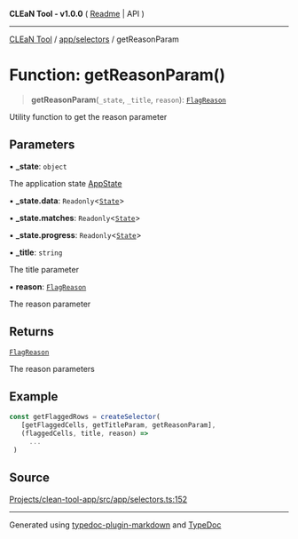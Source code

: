 **CLEaN Tool - v1.0.0** ( [Readme](../../../README.md) \| API )

***

[CLEaN Tool](../../../modules.md) / [app/selectors](../README.md) / getReasonParam

# Function: getReasonParam()

> **getReasonParam**(`_state`, `_title`, `reason`): [`FlagReason`](../../../lib/fp/Flag/type-aliases/FlagReason.md)

Utility function to get the reason parameter

## Parameters

▪ **\_state**: `object`

The application state [AppState](../../store/type-aliases/AppState.md)

▪ **\_state.data**: `Readonly`\<[`State`](../../../reducers/data/interfaces/State.md)\>

▪ **\_state.matches**: `Readonly`\<[`State`](../../../selectors/progress/progress/private/interfaces/State.md)\>

▪ **\_state.progress**: `Readonly`\<[`State`](../../../selectors/progress/progress/private/interfaces/State.md)\>

▪ **\_title**: `string`

The title parameter

▪ **reason**: [`FlagReason`](../../../lib/fp/Flag/type-aliases/FlagReason.md)

The reason parameter

## Returns

[`FlagReason`](../../../lib/fp/Flag/type-aliases/FlagReason.md)

The reason parameters

## Example

```ts
const getFlaggedRows = createSelector(
   [getFlaggedCells, getTitleParam, getReasonParam],
   (flaggedCells, title, reason) =>
     ...
 )
```

## Source

[Projects/clean-tool-app/src/app/selectors.ts:152](https://github.com/yuckyh/clean-tool-app/)

***

Generated using [typedoc-plugin-markdown](https://www.npmjs.com/package/typedoc-plugin-markdown) and [TypeDoc](https://typedoc.org/)

